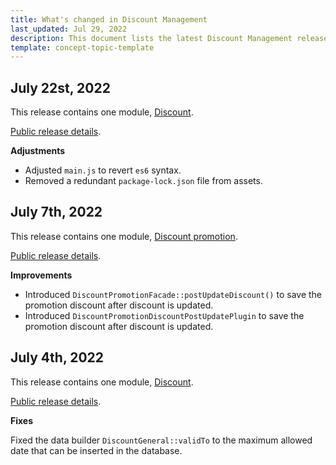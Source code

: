 ```yaml
---
title: What's changed in Discount Management
last_updated: Jul 29, 2022
description: This document lists the latest Discount Management releases
template: concept-topic-template
---
```



## July 22st, 2022

This release contains one module, [Discount](https://github.com/spryker/discount/releases/tag/9.27.2).

[Public release details](https://api.release.spryker.com/release-group/4173).


**Adjustments**

* Adjusted `main.js` to revert `es6` syntax.
* Removed a redundant `package-lock.json` file from assets.


## July 7th, 2022

This release contains one module, [Discount promotion](https://github.com/spryker/discount-promotion/releases/tag/4.8.0).

[Public release details](https://api.release.spryker.com/release-group/4232).

**Improvements**

* Introduced `DiscountPromotionFacade::postUpdateDiscount()` to save the promotion discount after discount is updated.
* Introduced `DiscountPromotionDiscountPostUpdatePlugin` to save the promotion discount after discount is updated.


## July 4th, 2022

This release contains one module, [Discount](https://github.com/spryker/discount/releases/tag/9.27.1).

[Public release details](https://api.release.spryker.com/release-group/4245).

**Fixes**

Fixed the data builder `DiscountGeneral::validTo` to the maximum allowed date that can be inserted in the database.

